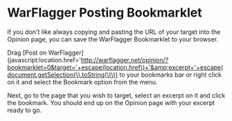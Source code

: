 # WarFlagger Posting Bookmarklet

If you don't like always copying and pasting the URL of your target into the Opinion page, you can save the WarFlagger Bookmarklet to your browser.

Drag [Post on WarFlagger](javascript:location.href='http://warflagger.net/opinion/?bookmarklet=0&target='+escape(location.href\)+'&amp;excerpt='+escape(document.getSelection(\).toString(\)\)) to your bookmarks bar or right click on it and select the Bookmark option from the menu.

Next, go to the page that you wish to target, select an excerpt on it and click the bookmark. You should end up on the Opinion page with your excerpt ready to go.

